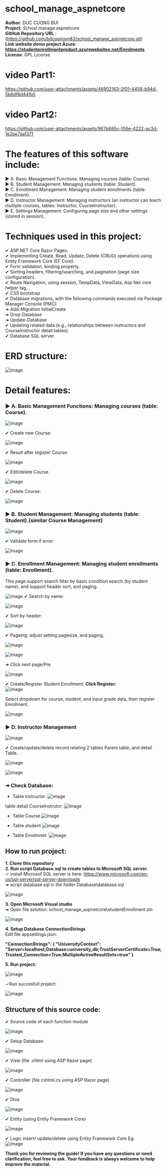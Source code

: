 # school_manage_aspnetcore

 **Author**: DUC CUONG BUI  
 **Project**: School manage aspnetcore  
**GitHub Repository URL** : (https://github.com/bdcuongvn83/school_manage_aspnetcore.git)  
**Link website demo project Azure: https://studentenrollmentproduct.azurewebsites.net/Enrolments**  
**License**: GPL License  

# video Part1:
https://github.com/user-attachments/assets/46902163-2f01-4458-b94d-5b6df6d44fb5

# video Part2:

https://github.com/user-attachments/assets/967b685c-106e-4222-ac3d-1e2be7aa1371

# **The features of this software include:**

► A. Basic Management Functions: Managing courses (table: Course).  
► B. Student Management: Managing students (table: Student).  
► C. Enrollment Management: Managing student enrollments (table: Enrollment).  
► D. Instructor Management: Managing instructors (an instructor can teach multiple courses, tables: Instructor, CourseInstructor).  
► E. Settings Management: Configuring page size and other settings (stored in session).   

# **Techniques used in this project:**

✔ ASP.NET Core Razor Pages.  
✔ Implementing Create, Read, Update, Delete (CRUD) operations using Entity Framework Core (EF Core).  
✔ Form validation, binding property.  
✔ Sorting headers, filtering/searching, and pagination (page size configuration).  
✔ Route Navigation, using session, TempData, ViewData, Asp Net core helper tag,..  
✔ CSS bootstrap  
✔ Database migrations, with the following commands executed via Package Manager Console (PMC):  
  ➜  Add-Migration InitialCreate  
  ➜  Drop-Database  
  ➜  Update-Database   
✔ Updating related data (e.g., relationships between instructors and CourseInstructor detail tables).  
✔ Database SQL server.

# **ERD structure:**

![image](https://github.com/user-attachments/assets/d2bc1856-2f35-4219-a2f4-132db4530c0d)

# **Detail features:**

### ► **A. Basic Management Functions: Managing courses (table: Course).**  

![image](https://github.com/user-attachments/assets/07d7fe5a-1761-43c3-9ddb-177dd2891ee7)

✔ Create new Course:

![image](https://github.com/user-attachments/assets/b58b88b9-a280-4b2a-8220-4d341cf060f8)

✔ Result after register Course:

![image](https://github.com/user-attachments/assets/3d74d5f0-b72a-4bc0-9e8a-c65993912033)

✔ Edit/delete Course

![image](https://github.com/user-attachments/assets/494a313e-92ac-450c-9d7d-91f56e391c9f)

✔ Delete Course:

![image](https://github.com/user-attachments/assets/d6987a63-49fd-439f-954c-fc496fff7cf9)

### ►  **B. Student Management: Managing students (table: Student).(similar Course Management)**  

![image](https://github.com/user-attachments/assets/123b69bb-37ff-4e30-89cb-c0b5a2ba7f93)

✔ Validate form if error:

![image](https://github.com/user-attachments/assets/b31fd217-ec9c-47d2-a2d5-119d49195d91)

### ►  **C. Enrollment Management: Managing student enrollments (table: Enrollment).**  
This page support search filter by basic condition search (by student name), and support header sort, and paging. 

![image](https://github.com/user-attachments/assets/159bf924-37bc-46ce-872d-880d6db6bf62)
✔ Search by name:

![image](https://github.com/user-attachments/assets/32accf0b-167e-4734-bf73-b950ec6fcefa)

✔ Sort by header:

![image](https://github.com/user-attachments/assets/af5e815a-0b28-43ad-8313-a33dbea8d4fb)

✔ Pageing: adjust setting pagesize, and paging.

![image](https://github.com/user-attachments/assets/11a4ddc2-2e33-415d-a973-591de64c2a13)

![image](https://github.com/user-attachments/assets/84dd1d19-8f1a-4969-87d5-3cfa0f76b72f)

➜ Click next page/Pre

![image](https://github.com/user-attachments/assets/14e68cc2-5ee9-4f16-a4fa-43c5ee6cf25f)

✔ Create/Register Student Enrollment:
**Click Register:**  
![image](https://github.com/user-attachments/assets/0a115d58-8bbe-4115-884f-22124cade25b)

Select dropdown for course, student, and input grade data, then register Enrollment.  

![image](https://github.com/user-attachments/assets/d0e47fa3-263f-449e-802d-68a726c84cae)

###  ► **D. Instructor Management**  

![image](https://github.com/user-attachments/assets/dcd628a0-b341-4395-a4e1-b38b8458f889)


✔ Create/update/delete record relating 2 tables Parent table, and detail Table.

![image](https://github.com/user-attachments/assets/e2156564-c72d-4aa8-bb11-209c383eb500)

![image](https://github.com/user-attachments/assets/1fc3225f-7399-4ce2-85f8-4c7e6beb0946)

### ➜ Check Database:

- Table Instructor:
![image](https://github.com/user-attachments/assets/ef05c1a2-a5fe-4231-aa3e-66a7d909e469)

table detail CourseInstrutor:
![image](https://github.com/user-attachments/assets/9249ae9d-d11c-4a71-b17f-cdb9b41f51d3)

- Table Course
![image](https://github.com/user-attachments/assets/12a7adc7-7181-47ea-b893-e31e105c3ac5)

- Table student
![image](https://github.com/user-attachments/assets/dcf5bbc2-5593-4bc1-802f-2bdd0174572b)

- Table Enrolmnet:
![image](https://github.com/user-attachments/assets/e3f96a28-1af5-4797-8568-ee38ab0854b7)


## **How to run project:**  
**1. Clone this repository**   
**2. Run script Database.sql to create tables to Microsoft SQL server.**    
  ✓ install Microsof SQL server is here: https://www.microsoft.com/en-us/sql-server/sql-server-downloads  
  ➜  script database.sql in the folder Database\database.sql  
  
![image](https://github.com/user-attachments/assets/a95fc14c-5322-4c7d-8a0c-5c20deb21f26)

**3. Open Microsoft Visual studio**   
➜ Open file solution: school_manage_aspnetcore\studentEnrollment.sln  

![image](https://github.com/user-attachments/assets/1e192231-41eb-4542-862c-0f17697b31f6)

**4. Setup Database ConnectionStrings**  
Edit file appsettings.json:  

**"ConnectionStrings": {
    "UniversityContext": "Server=localhost;Database=university_db;TrustServerCertificate=True;Trusted_Connection=True;MultipleActiveResultSets=true"
}**  

**5. Run project:**  
 
![image](https://github.com/user-attachments/assets/f148b3e3-99ac-4745-9f80-f613e1919982)

 ✓Run succesfull project:  
 
![image](https://github.com/user-attachments/assets/1044a66d-b5d1-493b-9734-7954ed07cc1c)


## **Structure of this source code:**  

✔ Source code of each function module  

![image](https://github.com/user-attachments/assets/e43475c7-282a-4d28-a06e-fae8aa6786b8)

✔ Setup Database:  

![image](https://github.com/user-attachments/assets/c970d441-7c52-402b-869d-fc8c0ecea69d)

✔ View  (file .chtml using ASP Razor page)  

![image](https://github.com/user-attachments/assets/dc62c88b-37d6-4b04-a3a5-1fc0d84a8967)

✔ Controller  (file cshtml.cs using ASP Razor page)  

![image](https://github.com/user-attachments/assets/4d8d3ffe-78a5-4f98-b314-a23a646a155b)

✔ Dtos  

![image](https://github.com/user-attachments/assets/f88a15ca-bb75-4b70-9103-67a424185a90)

✔ Entity (using Entity Framework Core)  

![image](https://github.com/user-attachments/assets/1e680932-db1e-49d5-8733-ea76f02345ad)

✔ Logic insert/ update/delete using Entity Framework Core
Eg:  
![image](https://github.com/user-attachments/assets/1797e31a-83b0-4946-a3ac-acde71f917b3)

**Thank you for reviewing the guide! If you have any questions or need clarification, feel free to ask. Your feedback is always welcome to help improve the material.**


